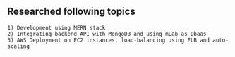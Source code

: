    ## Researched following topics
    1) Development using MERN stack
    2) Integrating backend API with MongoDB and using mLab as Dbaas
    3) AWS Deployment on EC2 instances, load-balancing using ELB and auto-scaling
